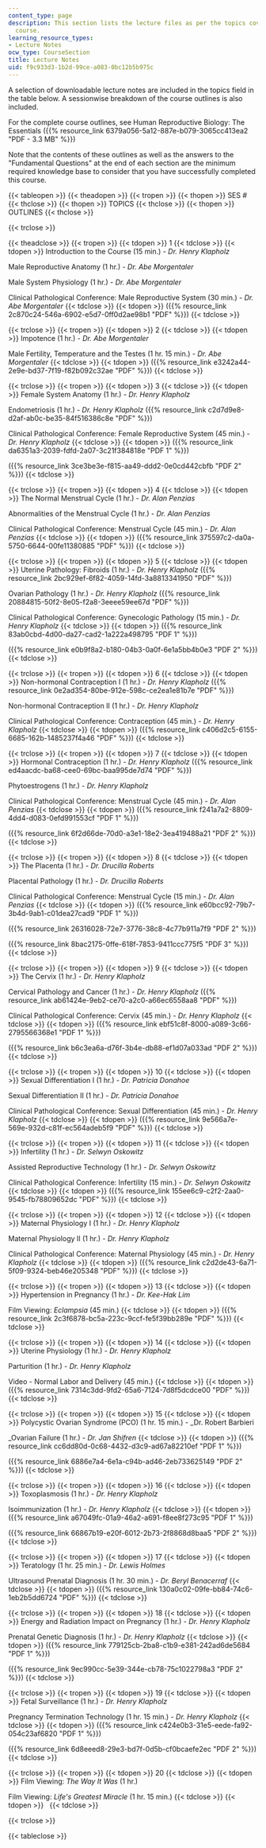 ```yaml
---
content_type: page
description: This section lists the lecture files as per the topics covered in the
  course.
learning_resource_types:
- Lecture Notes
ocw_type: CourseSection
title: Lecture Notes
uid: f9c933d3-1b2d-99ce-a083-0bc12b5b975c
---
```


A selection of downloadable lecture notes are included in the topics field in the table below. A sessionwise breakdown of the course outlines is also included.

For the complete course outlines, see Human Reproductive Biology: The Essentials ({{% resource_link 6379a056-5a12-887e-b079-3065cc413ea2 "PDF - 3.3 MB" %}})

Note that the contents of these outlines as well as the answers to the "Fundamental Questions" at the end of each section are the minimum required knowledge base to consider that you have successfully completed this course.

{{< tableopen >}}
{{< theadopen >}}
{{< tropen >}}
{{< thopen >}}
SES #
{{< thclose >}}
{{< thopen >}}
TOPICS
{{< thclose >}}
{{< thopen >}}
OUTLINES
{{< thclose >}}

{{< trclose >}}

{{< theadclose >}}
{{< tropen >}}
{{< tdopen >}}
1
{{< tdclose >}}
{{< tdopen >}}
Introduction to the Course (15 min.) - _Dr. Henry Klapholz_  
  
Male Reproductive Anatomy (1 hr.) - _Dr. Abe Morgentaler_  
  
Male System Physiology (1 hr.) - _Dr. Abe Morgentaler_  
  
Clinical Pathological Conference: Male Reproductive System (30 min.) - _Dr. Abe Morgentaler_
{{< tdclose >}}
{{< tdopen >}}
({{% resource_link 2c870c24-546a-6902-e5d7-0ff0d2ae98b1 "PDF" %}})
{{< tdclose >}}

{{< trclose >}}
{{< tropen >}}
{{< tdopen >}}
2
{{< tdclose >}}
{{< tdopen >}}
Impotence (1 hr.) - _Dr. Abe Morgentaler_  
  
Male Fertility, Temperature and the Testes (1 hr. 15 min.) - _Dr. Abe Morgentaler_
{{< tdclose >}}
{{< tdopen >}}
({{% resource_link e3242a44-2e9e-bd37-7f19-f82b092c32ae "PDF" %}})
{{< tdclose >}}

{{< trclose >}}
{{< tropen >}}
{{< tdopen >}}
3
{{< tdclose >}}
{{< tdopen >}}
Female System Anatomy (1 hr.) - _Dr. Henry Klapholz_  
  
Endometriosis (1 hr.) - _Dr. Henry Klapholz_ ({{% resource_link c2d7d9e8-d2af-ab0c-be35-84f516386c8e "PDF" %}})  
  
Clinical Pathological Conference: Female Reproductive System (45 min.) - _Dr. Henry Klapholz_
{{< tdclose >}}
{{< tdopen >}}
({{% resource_link da6351a3-2039-fdfd-2a07-3c21f384818e "PDF 1" %}})  
  
({{% resource_link 3ce3be3e-f815-aa49-ddd2-0e0cd442cbfb "PDF 2" %}})
{{< tdclose >}}

{{< trclose >}}
{{< tropen >}}
{{< tdopen >}}
4
{{< tdclose >}}
{{< tdopen >}}
The Normal Menstrual Cycle (1 hr.) - _Dr. Alan Penzias_  
  
Abnormalities of the Menstrual Cycle (1 hr.) - _Dr. Alan Penzias_  
  
Clinical Pathological Conference: Menstrual Cycle (45 min.) - _Dr. Alan Penzias_
{{< tdclose >}}
{{< tdopen >}}
({{% resource_link 375597c2-da0a-5750-6644-00fe11380885 "PDF" %}})
{{< tdclose >}}

{{< trclose >}}
{{< tropen >}}
{{< tdopen >}}
5
{{< tdclose >}}
{{< tdopen >}}
Uterine Pathology: Fibroids (1 hr.) - _Dr. Henry Klapholz_ ({{% resource_link 2bc929ef-6f82-4059-14fd-3a8813341950 "PDF" %}})  
  
Ovarian Pathology (1 hr.) - _Dr. Henry Klapholz_ ({{% resource_link 20884815-50f2-8e05-f2a8-3eeee59ee67d "PDF" %}})  
  
Clinical Pathological Conference: Gynecologic Pathology (15 min.) - _Dr. Henry Klapholz_
{{< tdclose >}}
{{< tdopen >}}
({{% resource_link 83ab0cbd-4d00-da27-cad2-1a222a498795 "PDF 1" %}})  
  
({{% resource_link e0b9f8a2-b180-04b3-0a0f-6e1a5bb4b0e3 "PDF 2" %}})
{{< tdclose >}}

{{< trclose >}}
{{< tropen >}}
{{< tdopen >}}
6
{{< tdclose >}}
{{< tdopen >}}
Non-hormonal Contraception I (1 hr.) - _Dr. Henry Klapholz_ ({{% resource_link 0e2ad354-80be-912e-598c-ce2ea1e81b7e "PDF" %}})  
  
Non-hormonal Contraception II (1 hr.) - _Dr. Henry Klapholz_  
  
Clinical Pathological Conference: Contraception (45 min.) - _Dr. Henry Klapholz_
{{< tdclose >}}
{{< tdopen >}}
({{% resource_link c406d2c5-6155-6685-162b-1485237f4a46 "PDF" %}})
{{< tdclose >}}

{{< trclose >}}
{{< tropen >}}
{{< tdopen >}}
7
{{< tdclose >}}
{{< tdopen >}}
Hormonal Contraception (1 hr.) - _Dr. Henry Klapholz_ ({{% resource_link ed4aacdc-ba68-cee0-69bc-baa995de7d74 "PDF" %}})  
  
Phytoestrogens (1 hr.) - _Dr. Henry Klapholz_  
  
Clinical Pathological Conference: Menstrual Cycle (45 min.) - _Dr. Alan Penzias_
{{< tdclose >}}
{{< tdopen >}}
({{% resource_link f241a7a2-8809-4dd4-d083-0efd991553cf "PDF 1" %}})  
  
({{% resource_link 6f2d66de-70d0-a3e1-18e2-3ea419488a21 "PDF 2" %}})
{{< tdclose >}}

{{< trclose >}}
{{< tropen >}}
{{< tdopen >}}
8
{{< tdclose >}}
{{< tdopen >}}
The Placenta (1 hr.) - _Dr. Drucilla Roberts_  
  
Placental Pathology (1 hr.) - _Dr. Drucilla Roberts_  
  
Clinical Pathological Conference: Menstrual Cycle (15 min.) - _Dr. Alan Penzias_
{{< tdclose >}}
{{< tdopen >}}
({{% resource_link e60bcc92-79b7-3b4d-9ab1-c01dea27cad9 "PDF 1" %}})  
  
({{% resource_link 26316028-72e7-3776-38c8-4c77b911a7f9 "PDF 2" %}})  
  
({{% resource_link 8bac2175-0ffe-618f-7853-9411ccc775f5 "PDF 3" %}})
{{< tdclose >}}

{{< trclose >}}
{{< tropen >}}
{{< tdopen >}}
9
{{< tdclose >}}
{{< tdopen >}}
The Cervix (1 hr.) - _Dr. Henry Klapholz_  
  
Cervical Pathology and Cancer (1 hr.) - _Dr. Henry Klapholz_ ({{% resource_link ab61424e-9eb2-ce70-a2c0-a66ec6558aa8 "PDF" %}})  
  
Clinical Pathological Conference: Cervix (45 min.) - _Dr. Henry Klapholz_
{{< tdclose >}}
{{< tdopen >}}
({{% resource_link ebf51c8f-8000-a089-3c66-2795566368e1 "PDF 1" %}})  
  
({{% resource_link b6c3ea6a-d76f-3b4e-db88-ef1d07a033ad "PDF 2" %}})
{{< tdclose >}}

{{< trclose >}}
{{< tropen >}}
{{< tdopen >}}
10
{{< tdclose >}}
{{< tdopen >}}
Sexual Differentiation I (1 hr.) - _Dr. Patricia Donahoe_  
  
Sexual Differentiation II (1 hr.) - _Dr. Patricia Donahoe_  
  
Clinical Pathological Conference: Sexual Differentiation (45 min.) - _Dr. Henry Klapholz_
{{< tdclose >}}
{{< tdopen >}}
({{% resource_link 9e566a7e-569e-932d-c81f-ec564adeb5f9 "PDF" %}})
{{< tdclose >}}

{{< trclose >}}
{{< tropen >}}
{{< tdopen >}}
11
{{< tdclose >}}
{{< tdopen >}}
Infertility (1 hr.) - _Dr. Selwyn Oskowitz_  
  
Assisted Reproductive Technology (1 hr.) - _Dr. Selwyn Oskowitz_  
  
Clinical Pathological Conference: Infertility (15 min.) - _Dr. Selwyn Oskowitz_
{{< tdclose >}}
{{< tdopen >}}
({{% resource_link 155ee6c9-c2f2-2aa0-9545-fb78809652dc "PDF" %}})
{{< tdclose >}}

{{< trclose >}}
{{< tropen >}}
{{< tdopen >}}
12
{{< tdclose >}}
{{< tdopen >}}
Maternal Physiology I (1 hr.) - _Dr. Henry Klapholz_  
  
Maternal Physiology II (1 hr.) - _Dr. Henry Klapholz_  
  
Clinical Pathological Conference: Maternal Physiology (45 min.) - _Dr. Henry Klapholz_
{{< tdclose >}}
{{< tdopen >}}
({{% resource_link c2d2de43-6a71-5f09-9324-beb46e205348 "PDF" %}})
{{< tdclose >}}

{{< trclose >}}
{{< tropen >}}
{{< tdopen >}}
13
{{< tdclose >}}
{{< tdopen >}}
Hypertension in Pregnancy (1 hr.) - _Dr. Kee-Hak Lim_  
  
Film Viewing: _Eclampsia_ (45 min.)
{{< tdclose >}}
{{< tdopen >}}
({{% resource_link 2c3f6878-bc5a-223c-9ccf-fe5f39bb289e "PDF" %}})
{{< tdclose >}}

{{< trclose >}}
{{< tropen >}}
{{< tdopen >}}
14
{{< tdclose >}}
{{< tdopen >}}
Uterine Physiology (1 hr.) - _Dr. Henry Klapholz_  
  
Parturition (1 hr.) - _Dr. Henry Klapholz_  
  
Video - Normal Labor and Delivery (45 min.)
{{< tdclose >}}
{{< tdopen >}}
({{% resource_link 7314c3dd-9fd2-65a6-7124-7d8f5dcdce00 "PDF" %}})
{{< tdclose >}}

{{< trclose >}}
{{< tropen >}}
{{< tdopen >}}
15
{{< tdclose >}}
{{< tdopen >}}
Polycystic Ovarian Syndrome (PCO) (1 hr. 15 min.) - _Dr. Robert Barbieri  
  
_Ovarian Failure (1 hr.) - _Dr. Jan Shifren_
{{< tdclose >}}
{{< tdopen >}}
({{% resource_link cc6dd80d-0c68-4432-d3c9-ad67a82210ef "PDF 1" %}})  
  
({{% resource_link 6886e7a4-6e1a-c94b-ad46-2eb733625149 "PDF 2" %}})
{{< tdclose >}}

{{< trclose >}}
{{< tropen >}}
{{< tdopen >}}
16
{{< tdclose >}}
{{< tdopen >}}
Toxoplasmosis (1 hr.) - _Dr. Henry Klapholz_  
  
Isoimmunization (1 hr.) - _Dr. Henry Klapholz_
{{< tdclose >}}
{{< tdopen >}}
({{% resource_link a67049fc-01a9-46a2-a691-f8ee8f273c95 "PDF 1" %}})  
  
({{% resource_link 66867b19-e20f-6012-2b73-2f8868d8baa5 "PDF 2" %}})
{{< tdclose >}}

{{< trclose >}}
{{< tropen >}}
{{< tdopen >}}
17
{{< tdclose >}}
{{< tdopen >}}
Teratology (1 hr. 25 min.) - _Dr. Lewis Holmes_  
  
Ultrasound Prenatal Diagnosis (1 hr. 30 min.) - _Dr. Beryl Benacerraf_
{{< tdclose >}}
{{< tdopen >}}
({{% resource_link 130a0c02-09fe-bb84-74c6-1eb2b5dd6724 "PDF" %}})
{{< tdclose >}}

{{< trclose >}}
{{< tropen >}}
{{< tdopen >}}
18
{{< tdclose >}}
{{< tdopen >}}
Energy and Radiation Impact on Pregnancy (1 hr.) - _Dr. Henry Klapholz_  
  
Prenatal Genetic Diagnosis (1 hr.) - _Dr. Henry Klapholz_
{{< tdclose >}}
{{< tdopen >}}
({{% resource_link 779125cb-2ba8-c1b9-e381-242ad6de5684 "PDF 1" %}})  
  
({{% resource_link 9ec990cc-5e39-344e-cb78-75c1022798a3 "PDF 2" %}})
{{< tdclose >}}

{{< trclose >}}
{{< tropen >}}
{{< tdopen >}}
19
{{< tdclose >}}
{{< tdopen >}}
Fetal Surveillance (1 hr.) - _Dr. Henry Klapholz_  
  
Pregnancy Termination Technology (1 hr. 15 min.) - _Dr. Henry Klapholz_
{{< tdclose >}}
{{< tdopen >}}
({{% resource_link c424e0b3-31e5-eede-fa92-054c23af6820 "PDF 1" %}})  
  
({{% resource_link 6d8eeed8-29e3-bd7f-0d5b-cf0bcaefe2ec "PDF 2" %}})
{{< tdclose >}}

{{< trclose >}}
{{< tropen >}}
{{< tdopen >}}
20
{{< tdclose >}}
{{< tdopen >}}
Film Viewing: _The Way It Was_ (1 hr.)  
  
Film Viewing: _Life's Greatest Miracle_ (1 hr. 15 min.)
{{< tdclose >}}
{{< tdopen >}}
 
{{< tdclose >}}

{{< trclose >}}

{{< tableclose >}}
